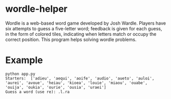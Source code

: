 # wordle-helper
Wordle is a web-based word game developed by Josh Wardle. Players have six attempts to guess a five-letter word; feedback is given for each guess, in the form of colored tiles, indicating when letters match or occupy the correct position. This  program helps solving wordle problems.

# Example
```
python app.py
Starters:  ['adieu', 'aequi', 'aoife', 'audio', 'aueto', 'auloi', 'aurei', 'avoue', 'heiau', 'kioea', 'louie', 'miaou', 'ouabe', 'ouija', 'oukia', 'ourie', 'ousia', 'uraei']
Guess a word (use re): .l.ra
```
